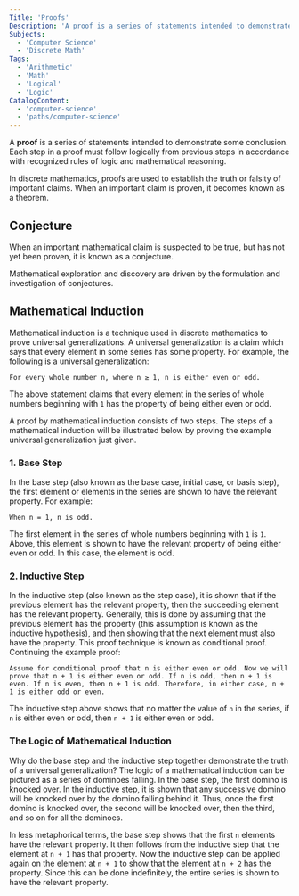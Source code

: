 ```yaml
---
Title: 'Proofs'
Description: 'A proof is a series of statements intended to demonstrate some conclusion.'
Subjects:
  - 'Computer Science'
  - 'Discrete Math'
Tags:
  - 'Arithmetic'
  - 'Math'
  - 'Logical'
  - 'Logic'
CatalogContent:
  - 'computer-science'
  - 'paths/computer-science'
---
```


A **proof** is a series of statements intended to demonstrate some conclusion. Each step in a proof must follow logically from previous steps in accordance with recognized rules of logic and mathematical reasoning.

In discrete mathematics, proofs are used to establish the truth or falsity of important claims. When an important claim is proven, it becomes known as a theorem.

## Conjecture

When an important mathematical claim is suspected to be true, but has not yet been proven, it is known as a conjecture.

Mathematical exploration and discovery are driven by the formulation and investigation of conjectures.

## Mathematical Induction

Mathematical induction is a technique used in discrete mathematics to prove universal generalizations. A universal generalization is a claim which says that every element in some series has some property. For example, the following is a universal generalization:

```plaintext
For every whole number n, where n ≥ 1, n is either even or odd.
```

The above statement claims that every element in the series of whole numbers beginning with `1` has the property of being either even or odd.

A proof by mathematical induction consists of two steps. The steps of a mathematical induction will be illustrated below by proving the example universal generalization just given.

### 1. Base Step

In the base step (also known as the base case, initial case, or basis step), the first element or elements in the series are shown to have the relevant property. For example:

```plaintext
When n = 1, n is odd.
```

The first element in the series of whole numbers beginning with `1` is `1`. Above, this element is shown to have the relevant property of being either even or odd. In this case, the element is odd.

### 2. Inductive Step

In the inductive step (also known as the step case), it is shown that if the previous element has the relevant property, then the succeeding element has the relevant property. Generally, this is done by assuming that the previous element has the property (this assumption is known as the inductive hypothesis), and then showing that the next element must also have the property. This proof technique is known as conditional proof. Continuing the example proof:

```plaintext
Assume for conditional proof that n is either even or odd. Now we will prove that n + 1 is either even or odd. If n is odd, then n + 1 is even. If n is even, then n + 1 is odd. Therefore, in either case, n + 1 is either odd or even.
```

The inductive step above shows that no matter the value of `n` in the series, if `n` is either even or odd, then `n + 1` is either even or odd.

### The Logic of Mathematical Induction

Why do the base step and the inductive step together demonstrate the truth of a universal generalization? The logic of a mathematical induction can be pictured as a series of dominoes falling. In the base step, the first domino is knocked over. In the inductive step, it is shown that any successive domino will be knocked over by the domino falling behind it. Thus, once the first domino is knocked over, the second will be knocked over, then the third, and so on for all the dominoes.

In less metaphorical terms, the base step shows that the first `n` elements have the relevant property. It then follows from the inductive step that the element at `n + 1` has that property. Now the inductive step can be applied again on the element at `n + 1` to show that the element at `n + 2` has the property. Since this can be done indefinitely, the entire series is shown to have the relevant property.
